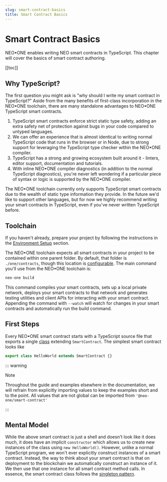 ```yaml
---
slug: smart-contract-basics
title: Smart Contract Basics
---
```

# Smart Contract Basics

NEO•ONE enables writing NEO smart contracts in TypeScript. This chapter will cover the basics of smart contract authoring.

[[toc]]

## Why TypeScript?

The first question you might ask is "why should I write my smart contract in TypeScript?" Aside from the many benefits of first-class incorporation in the NEO•ONE toolchain, there are many standalone advantages to NEO•ONE TypeScript smart contracts.

  1. TypeScript smart contracts enforce strict static type safety, adding an extra safety net of protection against bugs in your code compared to untyped languages.
  2. We can offer an experience that is almost identical to writing normal TypeScript code that runs in the browser or in Node, due to strong support for leveraging the TypeScript type checker within the NEO•ONE compiler.
  3. TypeScript has a strong and growing ecosystem built around it - linters, editor support, documentation and tutorials.
  4. With inline NEO•ONE compiler diagnostics (in addition to the normal TypeScript diagnostics), you're never left wondering if a particular piece of syntax or logic is supported by the NEO•ONE compiler.

The NEO•ONE toolchain currently only supports TypeScript smart contracts due to the wealth of static type information they provide. In the future we'd like to support other languages, but for now we highly recommend writing your smart contracts in TypeScript, even if you've never written TypeScript before.

## Toolchain

If you haven't already, prepare your project by following the instructions in the [Environment Setup](/docs/environment-setup) section.

The NEO•ONE toolchain expects all smart contracts in your project to be contained within one parent folder. By default, that folder is `./one/contracts`, though this location is [configurable](/docs/configuration). The main command you'll use from the NEO•ONE toolchain is:

```bash
neo-one build
```

This command compiles your smart contracts, sets up a local private network, deploys your smart contracts to that network and generates testing utilities and client APIs for interacting with your smart contract. Appending the command with `--watch` will watch for changes in your smart contracts and automatically run the build command.

## First Steps

Every NEO•ONE smart contract starts with a TypeScript source file that exports a single [class](https://www.typescriptlang.org/docs/handbook/classes.html) extending `SmartContract`. The simplest smart contract looks like

```typescript
export class HelloWorld extends SmartContract {}
```

::: warning

Note

Throughout the guide and examples elsewhere in the documentation, we will refrain from explicitly importing values to keep the examples short and to the point. All values that are not global can be imported from `'@neo-one/smart-contract'`

:::

## Mental Model

While the above smart contract is just a shell and doesn't look like it does much, it does have an implicit `constructor` which allows us to create new instances of the class using `new HelloWorld()`. However, unlike a normal TypeScript program, we won't ever explicitly construct instances of a smart contract. Instead, the way to think about your smart contract is that on deployment to the blockchain we automatically construct an instance of it. We then use that one instance for all smart contract method calls. In essence, the smart contract class follows the [singleton pattern](https://en.wikipedia.org/wiki/Singleton_pattern).
